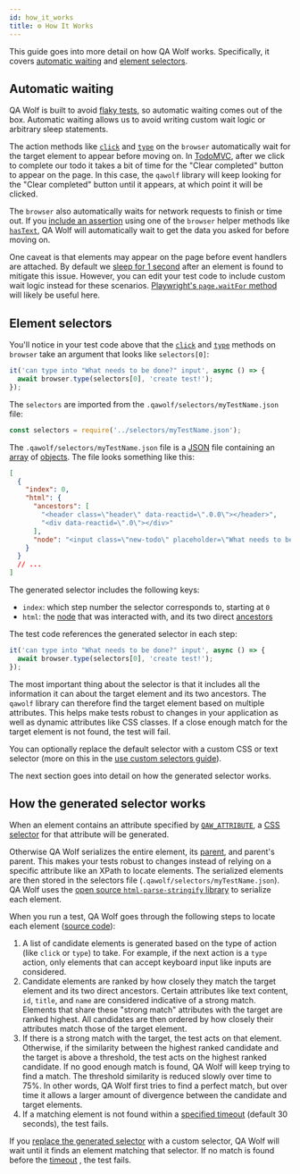```yaml
---
id: how_it_works
title: ⚙️ How It Works
---
```


This guide goes into more detail on how QA Wolf works. Specifically, it covers [automatic waiting](#automatic-waiting) and [element selectors](#element-selectors).

## Automatic waiting

QA Wolf is built to avoid [flaky tests](https://whatis.techtarget.com/definition/flaky-test), so automatic waiting comes out of the box. Automatic waiting allows us to avoid writing custom wait logic or arbitrary sleep statements.

The action methods like [`click`](api/browser_context/click) and [`type`](api/browser_context/type) on the `browser` automatically wait for the target element to appear before moving on. In [TodoMVC](http://todomvc.com/examples/react), after we click to complete our todo it takes a bit of time for the "Clear completed" button to appear on the page. In this case, the `qawolf` library will keep looking for the "Clear completed" button until it appears, at which point it will be clicked.

The `browser` also automatically waits for network requests to finish or time out. If you [include an assertion](add_assertions) using one of the `browser` helper methods like [`hasText`](api/browser_context/has_text), QA Wolf will automatically wait to get the data you asked for before moving on.

One caveat is that elements may appear on the page before event handlers are attached. By default we [sleep for 1 second](api/environment_variables#qaw_sleep_ms) after an element is found to mitigate this issue. However, you can edit your test code to include custom wait logic instead for these scenarios. [Playwright's `page.waitFor` method](https://github.com/microsoft/playwright/blob/master/docs/api.md#pagewaitforselectororfunctionortimeout-options-args) will likely be useful here.

## Element selectors

You'll notice in your test code above that the [`click`](api/browser_context/click) and [`type`](api/browser_context/type) methods on `browser` take an argument that looks like `selectors[0]`:

```js
it('can type into "What needs to be done?" input', async () => {
  await browser.type(selectors[0], 'create test!');
});
```

The `selectors` are imported from the `.qawolf/selectors/myTestName.json` file:

```js
const selectors = require('../selectors/myTestName.json');
```

The `.qawolf/selectors/myTestName.json` file is a [JSON](https://developer.mozilla.org/en-US/docs/Web/JavaScript/Reference/Global_Objects/JSON) file containing an [array](https://developer.mozilla.org/en-US/docs/Web/JavaScript/Reference/Global_Objects/Array) of [objects](https://developer.mozilla.org/en-US/docs/Web/JavaScript/Reference/Global_Objects/Object). The file looks something like this:

```json
[
  {
    "index": 0,
    "html": {
      "ancestors": [
        "<header class=\"header\" data-reactid=\".0.0\"></header>",
        "<div data-reactid=\".0\"></div>"
      ],
      "node": "<input class=\"new-todo\" placeholder=\"What needs to be done?\" value=\"\" data-reactid=\".0.0.1\"/>"
    }
  }
  // ...
]
```

The generated selector includes the following keys:

- `index`: which step number the selector corresponds to, starting at `0`
- `html`: the [node](https://developer.mozilla.org/en-US/docs/Web/API/Node) that was interacted with, and its two direct [ancestors](https://developer.mozilla.org/en-US/docs/Web/API/Node/parentElement)

The test code references the generated selector in each step:

```js
it('can type into "What needs to be done?" input', async () => {
  await browser.type(selectors[0], 'create test!');
});
```

The most important thing about the selector is that it includes all the information it can about the target element and its two ancestors. The `qawolf` library can therefore find the target element based on multiple attributes. This helps make tests robust to changes in your application as well as dynamic attributes like CSS classes. If a close enough match for the target element is not found, the test will fail.

You can optionally replace the default selector with a custom CSS or text selector (more on this in the [use custom selectors guide](use_custom_selectors)).

The next section goes into detail on how the generated selector works.

## How the generated selector works

When an element contains an attribute specified by [`QAW_ATTRIBUTE`](api/environment_variables#qaw_attribute), a [CSS selector](https://developer.mozilla.org/en-US/docs/Web/CSS/CSS_Selectors) for that attribute will be generated.

Otherwise QA Wolf serializes the entire element, its [parent](https://developer.mozilla.org/en-US/docs/Web/API/Node/parentElement), and parent's parent. This makes your tests robust to changes instead of relying on a specific attribute like an XPath to locate elements. The serialized elements are then stored in the selectors file (`.qawolf/selectors/myTestName.json`). QA Wolf uses the [open source `html-parse-stringify` library](https://github.com/HenrikJoreteg/html-parse-stringify) to serialize each element.

When you run a test, QA Wolf goes through the following steps to locate each element ([source code](https://github.com/qawolf/qawolf/blob/master/packages/web/src/find/findHtml.ts)):

1. A list of candidate elements is generated based on the type of action (like `click` or `type`) to take. For example, if the next action is a `type` action, only elements that can accept keyboard input like inputs are considered.
2. Candidate elements are ranked by how closely they match the target element and its two direct ancestors. Certain attributes like text content, `id`, `title`, and `name` are considered indicative of a strong match. Elements that share these "strong match" attributes with the target are ranked highest. All candidates are then ordered by how closely their attributes match those of the target element.
3. If there is a strong match with the target, the test acts on that element. Otherwise, if the similarity between the highest ranked candidate and the target is above a threshold, the test acts on the highest ranked candidate. If no good enough match is found, QA Wolf will keep trying to find a match. The threshold similarity is reduced slowly over time to 75%. In other words, QA Wolf first tries to find a perfect match, but over time it allows a larger amount of divergence between the candidate and target elements.
4. If a matching element is not found within a [specified timeout](api/environment_variables#qaw_timeout_ms) (default 30 seconds), the test fails.

If you [replace the generated selector](use_custom_selectors#edit-generated-selectors) with a custom selector, QA Wolf will wait until it finds an element matching that selector. If no match is found before the [timeout](api/environment_variables#qaw_timeout_ms) , the test fails.
